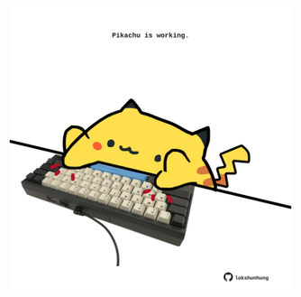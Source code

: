 <!-- built at 18/06/2023, 23:01:11 UTC -->
<p align="center">
  <img width="500" height="500" src="./ReadmeImage.svg">
</p>

